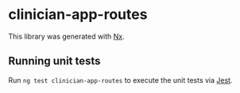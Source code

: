 # clinician-app-routes

This library was generated with [Nx](https://nx.dev).

## Running unit tests

Run `ng test clinician-app-routes` to execute the unit tests via [Jest](https://jestjs.io).
